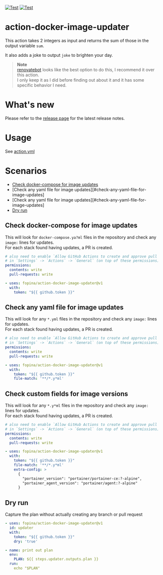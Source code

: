 [![Test](https://github.com/fopina/action-docker-image-updater/actions/workflows/test.yml/badge.svg)](https://github.com/fopina/action-docker-image-updater/actions/workflows/test.yml)
[![Test](https://github.com/fopina/action-docker-image-updater/actions/workflows/publish-image.yml/badge.svg)](https://github.com/fopina/action-docker-image-updater/actions/workflows/publish-image.yml)

# action-docker-image-updater

This action takes 2 integers as input and returns the sum of those in the output variable `sum`.

It also adds a joke to output `joke` to brighten your day.

> **Note**  
> [renovatebot](https://github.com/renovatebot/github-action) looks like the best option to do this, I recommend it over this action.  
> I only keep it as I did before finding out about it and it has some specific behavior I need.

# What's new

Please refer to the [release page](https://github.com/fopina/action-docker-image-updater/releases/latest) for the latest release notes.

# Usage

See [action.yml](action.yml)

# Scenarios

- [Check docker-compose for image updates](#check-docker-compose-for-image-updates)
- [Check any yaml file for image updates][#check-any-yaml-file-for-image-updates]
- [Check any yaml file for image updates][#check-any-yaml-file-for-image-updates]
- [Dry run](#dry-run)

## Check docker-compose for image updates

This will look for `docker-compose.ya?ml` files in the repository and check any `image:` lines for updates.  
For each stack found having updates, a PR is created.

```yaml
# also need to enable `Allow GitHub Actions to create and approve pull requests`
# in `Settings` -> `Actions` -> `General` (on top of these permissions)
permissions:
  contents: write
  pull-requests: write

- uses: fopina/action-docker-image-updater@v1
  with:
    token: "${{ github.token }}"
```

## Check any yaml file for image updates

This will look for any `*.yml` files in the repository and check any `image:` lines for updates.  
For each stack found having updates, a PR is created.

```yaml
# also need to enable `Allow GitHub Actions to create and approve pull requests`
# in `Settings` -> `Actions` -> `General` (on top of these permissions)
permissions:
  contents: write
  pull-requests: write

- uses: fopina/action-docker-image-updater@v1
  with:
    token: "${{ github.token }}"
    file-match: '**/*.y*ml'
```

## Check custom fields for image versions

This will look for any `*.y*ml` files in the repository and check any `image:` lines for updates.  
For each stack found having updates, a PR is created.

```yaml
# also need to enable `Allow GitHub Actions to create and approve pull requests`
# in `Settings` -> `Actions` -> `General` (on top of these permissions)
permissions:
  contents: write
  pull-requests: write

- uses: fopina/action-docker-image-updater@v1
  with:
    token: "${{ github.token }}"
    file-match: '**/*.y*ml'
    extra-config: >
      {
        "portainer_version": "portainer/portainer-ce:?-alpine",
        "portainer_agent_version": "portainer/agent:?-alpine"
      }
```

## Dry run

Capture the plan without actually creating any branch or pull request

```yaml
- uses: fopina/action-docker-image-updater@v1
  id: updater
  with:
    token: "${{ github.token }}"
    dry: 'true'

- name: print out plan
  env:
    PLAN: ${{ steps.updater.outputs.plan }}
  run:
    echo "$PLAN"
```

